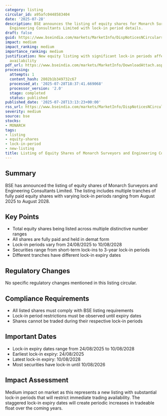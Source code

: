 ```yaml
---
category: listing
circular_id: a95afc0448583404
date: '2025-07-28'
description: BSE announces the listing of equity shares for Monarch Surveyors and
  Engineering Consultants Limited with lock-in period details.
draft: false
guid: https://www.bseindia.com/markets/MarketInfo/DispNoticesNCirculars.aspx?Noticeid={F7825B35-0765-4CEB-BB74-96296BD48A3E}&noticeno=20250728-56&dt=07/28/2025&icount=56&totcount=68&flag=0
impact: medium
impact_ranking: medium
importance_ranking: medium
justification: New equity listing with significant lock-in periods affecting trading
  availability
pdf_url: https://www.bseindia.com/markets/MarketInfo/DownloadAttach.aspx?id=20250728-56&attachedId=f7675ade-93ee-48b4-99a2-72ea7d4b69d6
processing:
  attempts: 1
  content_hash: 2802b1b349732c67
  processed_at: '2025-07-28T18:37:41.669068'
  processor_version: '2.0'
  stage: completed
  status: published
published_date: '2025-07-28T13:13:23+00:00'
rss_url: https://www.bseindia.com/markets/MarketInfo/DispNoticesNCirculars.aspx?Noticeid={F7825B35-0765-4CEB-BB74-96296BD48A3E}&noticeno=20250728-56&dt=07/28/2025&icount=56&totcount=68&flag=0
severity: medium
source: bse
stocks:
- MONARCH
tags:
- listing
- equity-shares
- lock-in-period
- new-listing
title: Listing of Equity Shares of Monarch Surveyors and Engineering Consultants Limited
---
```


## Summary

BSE has announced the listing of equity shares of Monarch Surveyors and Engineering Consultants Limited. The listing includes multiple tranches of fully paid equity shares with varying lock-in periods ranging from August 2025 to August 2028.

## Key Points

- Total equity shares being listed across multiple distinctive number ranges
- All shares are fully paid and held in demat form
- Lock-in periods vary from 24/08/2025 to 10/08/2028
- Securities range from short-term lock-ins to 3-year lock-in periods
- Different tranches have different lock-in expiry dates

## Regulatory Changes

No specific regulatory changes mentioned in this listing circular.

## Compliance Requirements

- All listed shares must comply with BSE listing requirements
- Lock-in period restrictions must be observed until expiry dates
- Shares cannot be traded during their respective lock-in periods

## Important Dates

- Lock-in expiry dates range from 24/08/2025 to 10/08/2028
- Earliest lock-in expiry: 24/08/2025
- Latest lock-in expiry: 10/08/2028
- Most securities have lock-in until 10/08/2026

## Impact Assessment

Medium impact on market as this represents a new listing with substantial lock-in periods that will restrict immediate trading availability. The staggered lock-in expiry dates will create periodic increases in tradeable float over the coming years.